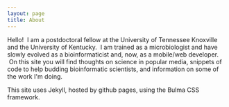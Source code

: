 ```yaml
---
layout: page
title: About
---
```


<p class="message">
Hello!  I am a postdoctoral fellow at the University of Tennessee Knoxville and the University of Kentucky.  I am trained as a microbiologist and have slowly evolved as a bioinformaticist and, now, as a mobile/web developer.  On this site you will find thoughts on science in popular media, snippets of code to help budding bioinformatic scientists, and information on some of the work I'm doing.
</p>

 
 This site uses Jekyll, hosted by github pages, using the Bulma CSS framework.

